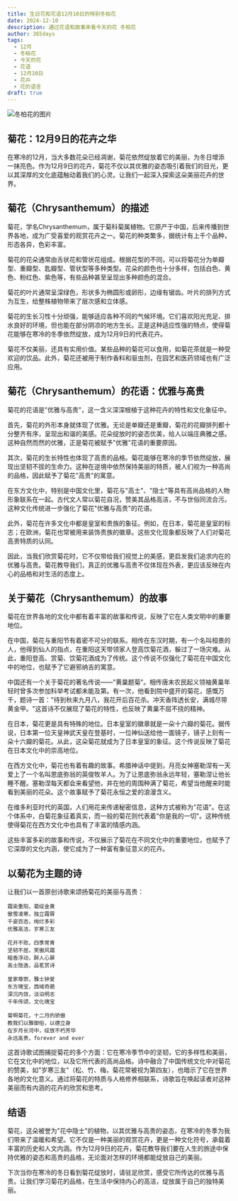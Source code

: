 ```yaml
---
title: 生日花和花语12月10日的特别冬柏花
date: 2024-12-10
description: 通过花语和故事来看今天的花 冬柏花
author: 365days
tags:
  - 12月
  - 冬柏花
  - 今天的花
  - 花语
  - 12月10日
  - 花卉
  - 花的语言
draft: true
---
```




![冬柏花的图片](#center)


## 菊花：12月9日的花卉之华

在寒冷的12月，当大多数花朵已经凋谢，菊花依然绽放着它的美丽，为冬日增添一抹亮色。作为12月9日的花卉，菊花不仅以其优雅的姿态吸引着我们的目光，更以其深厚的文化底蕴触动着我们的心灵。让我们一起深入探索这朵美丽花卉的世界。

## 菊花（Chrysanthemum）的描述

菊花，学名Chrysanthemum，属于菊科菊属植物。它原产于中国，后来传播到世界各地，成为广受喜爱的观赏花卉之一。菊花的种类繁多，据统计有上千个品种，形态各异，色彩丰富。

菊花的花朵通常由舌状花和管状花组成。根据花型的不同，可以将菊花分为单瓣型、重瓣型、匙瓣型、管状型等多种类型。花朵的颜色也十分多样，包括白色、黄色、粉红色、紫色等，有些品种甚至呈现出多种颜色的混合。

菊花的叶片通常呈深绿色，形状多为椭圆形或卵形，边缘有锯齿。叶片的排列方式为互生，给整株植物带来了层次感和立体感。

菊花的生长习性十分顽强，能够适应各种不同的气候环境。它们喜欢阳光充足、排水良好的环境，但也能在部分阴凉的地方生长。正是这种适应性强的特点，使得菊花能够在寒冷的冬季依然绽放，成为12月9日的代表花卉。

菊花不仅美丽，还具有实用价值。某些品种的菊花可以食用，如菊花茶就是一种受欢迎的饮品。此外，菊花还被用于制作香料和驱虫剂，在园艺和医药领域也有广泛应用。

## 菊花（Chrysanthemum）的花语：优雅与高贵

菊花的花语是"优雅与高贵"，这一含义深深根植于这种花卉的特性和文化象征中。

首先，菊花的外形本身就体现了优雅。无论是单瓣还是重瓣，菊花的花瓣排列都十分整齐有序，呈现出和谐的美感。花朵绽放时的姿态优美，给人以端庄典雅之感。这种自然而然的优雅，正是菊花被赋予"优雅"花语的重要原因。

其次，菊花的生长特性也体现了高贵的品格。菊花能够在寒冷的季节依然绽放，展现出坚韧不拔的生命力。这种在逆境中依然保持美丽的特质，被人们视为一种高尚的品格，因此赋予了菊花"高贵"的寓意。

在东方文化中，特别是中国文化里，菊花与"高士"、"隐士"等具有高尚品格的人物形象联系在一起。古代文人常以菊花自况，赞美其品格高洁，不与世俗同流合污。这种文化传统进一步强化了菊花"优雅与高贵"的花语。

此外，菊花在许多文化中都是皇室和贵族的象征。例如，在日本，菊花是皇室的标志；在欧洲，菊花也常被用来装饰贵族的徽章。这些文化现象都反映了人们对菊花高贵特质的认同。

因此，当我们欣赏菊花时，它不仅带给我们视觉上的美感，更启发我们追求内在的优雅与高贵。菊花教导我们，真正的优雅与高贵不仅体现在外表，更应该反映在内心的品格和对生活的态度上。

## 关于菊花（Chrysanthemum）的故事

菊花在世界各地的文化中都有着丰富的故事和传说，反映了它在人类文明中的重要地位。

在中国，菊花与重阳节有着密不可分的联系。相传在东汉时期，有一个名叫桓景的人，他得到仙人的指点，在重阳这天带领家人登高饮菊花酒，躲过了一场灾难。从此，重阳登高、赏菊、饮菊花酒成为了传统。这个传说不仅强化了菊花在中国文化中的地位，也赋予了它避邪纳吉的寓意。

中国还有一个关于菊花的著名传说——"黄巢题菊"。相传唐末农民起义领袖黄巢年轻时曾多次参加科举考试都未能及第。有一次，他看到院中盛开的菊花，感慨万千，题诗一首："待到秋来九月八，我花开后百花杀。冲天香阵透长安，满城尽带黄金甲。"这首诗不仅展现了菊花的特性，也反映了黄巢不屈不挠的精神。

在日本，菊花更是具有特殊的地位。日本皇室的徽章就是一朵十六瓣的菊花。据传说，日本第一位天皇神武天皇在登基时，一位神仙送给他一面镜子，镜子上刻有一朵十六瓣的菊花。从此，这朵菊花就成为了日本皇室的象征。这个传说反映了菊花在日本文化中的崇高地位。

在西方文化中，菊花也有着有趣的故事。希腊神话中提到，月亮女神塞勒涅有一天爱上了一个名叫恩底弥翁的英俊牧羊人。为了让恩底弥翁永远年轻，塞勒涅让他长睡不醒。塞勒涅每天都会来看望他，并在他的周围种满了菊花，希望当他醒来时能看到美丽的花朵。这个故事赋予了菊花永恒之爱的浪漫含义。

在维多利亚时代的英国，人们用花来传递秘密信息，这种方式被称为"花语"。在这个体系中，白菊花象征着真实，而一般的菊花则代表着"你是我的一切"。这种传统使得菊花在西方文化中也具有了丰富的情感内涵。

这些丰富多彩的故事和传说，不仅展示了菊花在不同文化中的重要地位，也赋予了它深厚的文化内涵，使它成为了一种富有象征意义的花卉。

## 以菊花为主题的诗

让我们以一首原创诗歌来颂扬菊花的美丽与高贵：

```
霜染重阳，菊绽金黄
傲雪凌寒，独立霜霄
千姿百态，绚烂多彩
优雅高洁，岁寒三友

花开不败，四季常青
坚韧不屈，笑傲风霜
暗香浮动，醉人心扉
高士隐逸，品茗赏诗

皇家尊崇，雅士钟爱
东方瑰宝，西域奇葩
深沉内敛，淡泊明志
千年传颂，文化瑰宝

菊啊菊花，十二月的骄傲
教我们以雅御俗，以德立身
在岁月长河中，绽放不朽芳华
永远高贵，forever and ever
```

这首诗歌试图捕捉菊花的多个方面：它在寒冷季节中的坚韧，它的多样性和美丽，它在文化中的地位，以及它所代表的高尚品格。诗中融合了中国传统文化中对菊花的赞美，如"岁寒三友"（松、竹、梅，菊花常被视为第四友），也暗示了它在世界各地的文化意义。通过将菊花的特质与人格修养相联系，诗歌旨在唤起读者对这种美丽而有内涵的花卉的欣赏和思考。

## 结语

菊花，这朵被誉为"花中隐士"的植物，以其优雅与高贵的姿态，在寒冷的冬季为我们带来了温暖和希望。它不仅是一种美丽的观赏花卉，更是一种文化符号，承载着丰富的历史和人文内涵。作为12月9日的花卉，菊花教导我们要在人生的旅途中保持优雅的姿态和高贵的品格，无论面对怎样的环境都能绽放自己的美丽。

下次当你在寒冷的冬日看到菊花绽放时，请驻足欣赏，感受它所传达的优雅与高贵。让我们学习菊花的品格，在生活中保持内心的高洁，绽放属于自己的独特美丽。